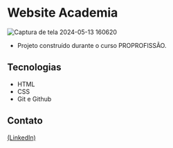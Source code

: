 # Website Academia

![Captura de tela 2024-05-13 160620](https://github.com/JoaoEduSB/Website_Academia/assets/146045770/eca6de1d-bfc3-4110-a57f-7bff8aae6cd6)

- Projeto construído durante o curso PROPROFISSÃO.

## Tecnologias

- HTML
- CSS
- Git e Github

## Contato
[(LinkedIn)](https://www.linkedin.com/in/joaoedusb/)
